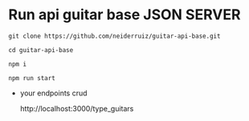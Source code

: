 # Run api guitar base JSON SERVER

```
git clone https://github.com/neiderruiz/guitar-api-base.git
```

```
cd guitar-api-base
```

```
npm i
```

```
npm run start
```

- your endpoints crud
    
    http://localhost:3000/type_guitars
